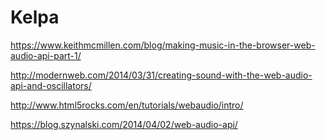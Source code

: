 # Kelpa

https://www.keithmcmillen.com/blog/making-music-in-the-browser-web-audio-api-part-1/

http://modernweb.com/2014/03/31/creating-sound-with-the-web-audio-api-and-oscillators/

http://www.html5rocks.com/en/tutorials/webaudio/intro/

https://blog.szynalski.com/2014/04/02/web-audio-api/